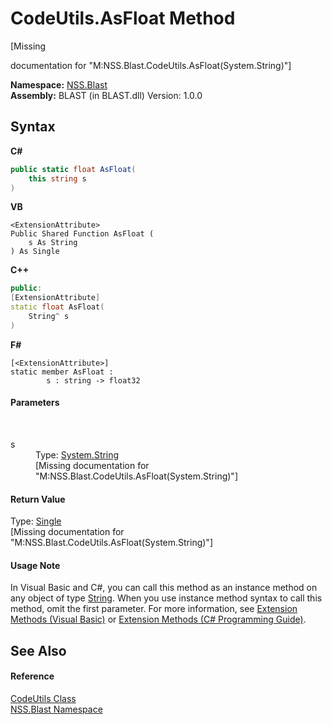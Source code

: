 # CodeUtils.AsFloat Method 
 

\[Missing <summary> documentation for "M:NSS.Blast.CodeUtils.AsFloat(System.String)"\]

**Namespace:**&nbsp;<a href="88b55311-4a89-0894-e27a-e157e443c7f7">NSS.Blast</a><br />**Assembly:**&nbsp;BLAST (in BLAST.dll) Version: 1.0.0

## Syntax

**C#**<br />
``` C#
public static float AsFloat(
	this string s
)
```

**VB**<br />
``` VB
<ExtensionAttribute>
Public Shared Function AsFloat ( 
	s As String
) As Single
```

**C++**<br />
``` C++
public:
[ExtensionAttribute]
static float AsFloat(
	String^ s
)
```

**F#**<br />
``` F#
[<ExtensionAttribute>]
static member AsFloat : 
        s : string -> float32 

```


#### Parameters
&nbsp;<dl><dt>s</dt><dd>Type: <a href="https://docs.microsoft.com/dotnet/api/system.string" target="_blank" rel="noopener noreferrer">System.String</a><br />\[Missing <param name="s"/> documentation for "M:NSS.Blast.CodeUtils.AsFloat(System.String)"\]</dd></dl>

#### Return Value
Type: <a href="https://docs.microsoft.com/dotnet/api/system.single" target="_blank" rel="noopener noreferrer">Single</a><br />\[Missing <returns> documentation for "M:NSS.Blast.CodeUtils.AsFloat(System.String)"\]

#### Usage Note
In Visual Basic and C#, you can call this method as an instance method on any object of type <a href="https://docs.microsoft.com/dotnet/api/system.string" target="_blank" rel="noopener noreferrer">String</a>. When you use instance method syntax to call this method, omit the first parameter. For more information, see <a href="https://docs.microsoft.com/dotnet/visual-basic/programming-guide/language-features/procedures/extension-methods" target="_blank" rel="noopener noreferrer">Extension Methods (Visual Basic)</a> or <a href="https://docs.microsoft.com/dotnet/csharp/programming-guide/classes-and-structs/extension-methods" target="_blank" rel="noopener noreferrer">Extension Methods (C# Programming Guide)</a>.

## See Also


#### Reference
<a href="faa59d0d-887f-fa1e-92e1-0cd328fb0b09">CodeUtils Class</a><br /><a href="88b55311-4a89-0894-e27a-e157e443c7f7">NSS.Blast Namespace</a><br />